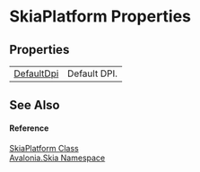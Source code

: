 # SkiaPlatform Properties




## Properties
<table>
<tr>
<td><a href="P_Avalonia_Skia_SkiaPlatform_DefaultDpi">DefaultDpi</a></td>
<td>Default DPI.</td>
</tr>
</table>

## See Also


#### Reference
<a href="T_Avalonia_Skia_SkiaPlatform">SkiaPlatform Class</a>  
<a href="N_Avalonia_Skia">Avalonia.Skia Namespace</a>  
